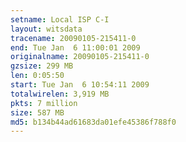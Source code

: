 ```yaml
---
setname: Local ISP C-I
layout: witsdata
tracename: 20090105-215411-0
end: Tue Jan  6 11:00:01 2009
originalname: 20090105-215411-0
gzsize: 299 MB
len: 0:05:50
start: Tue Jan  6 10:54:11 2009
totalwirelen: 3,919 MB
pkts: 7 million
size: 587 MB
md5: b134b44ad61683da01efe45386f788f0
---
```

